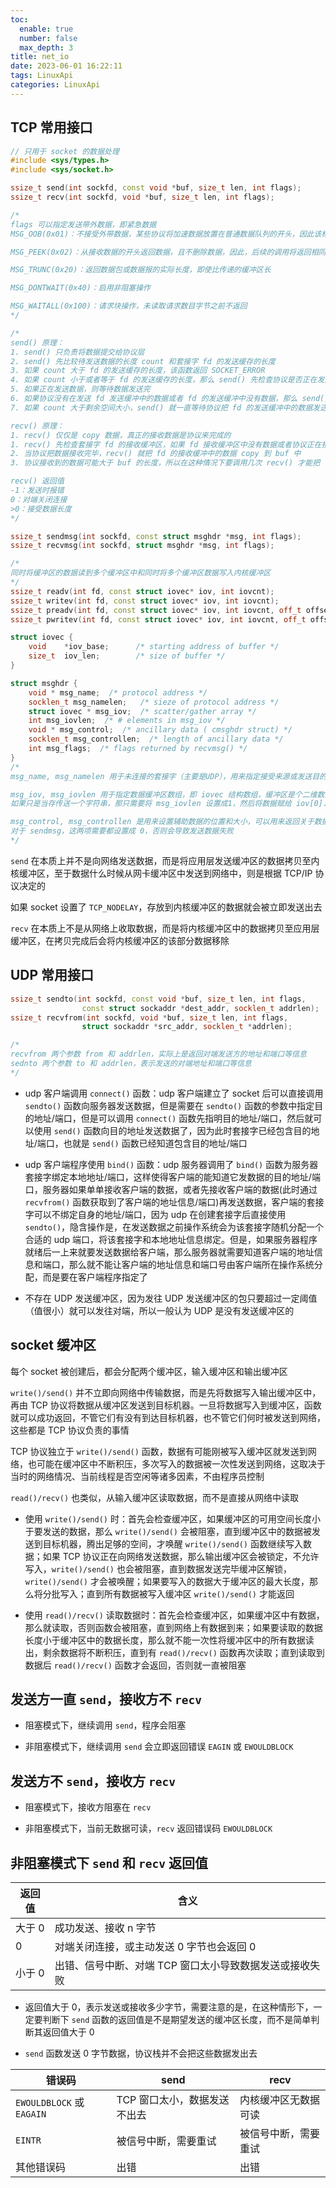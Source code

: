 ```yaml
---
toc:
  enable: true
  number: false
  max_depth: 3
title: net_io
date: 2023-06-01 16:22:11
tags: LinuxApi
categories: LinuxApi
---
```


## TCP 常用接口

```cpp
// 只用于 socket 的数据处理
#include <sys/types.h>
#include <sys/socket.h>

ssize_t send(int sockfd, const void *buf, size_t len, int flags);
ssize_t recv(int sockfd, void *buf, size_t len, int flags);

/*
flags 可以指定发送带外数据，即紧急数据
MSG_OOB(0x01)：不接受外带数据，某些协议将加速数据放置在普通数据队列的开头，因此该标志不能用于此类协议

MSG_PEEK(0x02)：从接收数据的开头返回数据，且不删除数据，因此，后续的调用将返回相同的数据

MSG_TRUNC(0x20)：返回数据包或数据报的实际长度，即使比传递的缓冲区长

MSG_DONTWAIT(0x40)：启用非阻塞操作

MSG_WAITALL(0x100)：请求块操作，未读取请求数目字节之前不返回
*/

/*
send() 原理：
1. send() 只负责将数据提交给协议层
2. send() 先比较待发送数据的长度 count 和套接字 fd 的发送缓存的长度
3. 如果 count 大于 fd 的发送缓存的长度，该函数返回 SOCKET_ERROR
4. 如果 count 小于或者等于 fd 的发送缓存的长度，那么 send() 先检查协议是否正在发送发送缓存中的数据
5. 如果正在发送数据，则等待数据发送完
6. 如果协议没有在发送 fd 发送缓冲中的数据或者 fd 的发送缓冲中没有数据，那么 send() 就比较 fd 的发送缓冲区的剩余空间和 count
7. 如果 count 大于剩余空间大小，send() 就一直等待协议把 fd 的发送缓冲中的数据发送完，如果 count 小于剩余空间大小，send() 就仅仅把 buf 中的数据 copy 到剩余空间里

recv() 原理：
1. recv() 仅仅是 copy 数据，真正的接收数据是协议来完成的
1. recv() 先检查套接字 fd 的接收缓冲区，如果 fd 接收缓冲区中没有数据或者协议正在接收数据，那么 recv() 就一直等待，直到协议把数据接收完毕
2. 当协议把数据接收完毕，recv() 就把 fd 的接收缓冲中的数据 copy 到 buf 中
3. 协议接收到的数据可能大于 buf 的长度，所以在这种情况下要调用几次 recv() 才能把 fd 的接收缓冲中的数据 copy 完

recv() 返回值
-1：发送时报错
0：对端关闭连接
>0：接受数据长度
*/

ssize_t sendmsg(int sockfd, const struct msghdr *msg, int flags);
ssize_t recvmsg(int sockfd, struct msghdr *msg, int flags);

/*
同时将缓冲区的数据读到多个缓冲区中和同时将多个缓冲区数据写入内核缓冲区
*/
ssize_t readv(int fd, const struct iovec* iov, int iovcnt);
ssize_t writev(int fd, const struct iovec* iov, int iovcnt);
ssize_t preadv(int fd, const struct iovec* iov, int iovcnt, off_t offset);
ssize_t pwritev(int fd, const struct iovec* iov, int iovcnt, off_t offset);

struct iovec {
    void    *iov_base;      /* starting address of buffer */
    size_t  iov_len;        /* size of buffer */
}

struct msghdr {
    void * msg_name;  /* protocol address */
    socklen_t msg_namelen;   /* sieze of protocol address */
    struct iovec * msg_iov;  /* scatter/gather array */
    int msg_iovlen;  /* # elements in msg_iov */
    void * msg_control;  /* ancillary data ( cmsghdr struct) */
    socklen_t msg_controllen;  /* length of ancillary data */
    int msg_flags;  /* flags returned by recvmsg() */
}
/*
msg_name, msg_namelen 用于未连接的套接字（主要是UDP），用来指定接受来源或发送目的地址，对于已连接的套接字课直接设置为 NULL 和 0

msg_iov, msg_iovlen 用于指定数据缓冲区数组，即 iovec 结构数组，缓冲区是个二维数组，每一维长度不是固定的，需要提前设置好这两项并且分配好内存
如果只是当存传送一个字符串，那只需要将 msg_iovlen 设置成1，然后将数据赋给 iov[0].iov_base 就行了

msg_control, msg_controllen 是用来设置辅助数据的位置和大小，可以用来返回关于数据报文的其他指定信息，不过需要通过 setsockopt 函数指定要返回的辅助信息
对于 sendmsg，这两项需要都设置成 0，否则会导致发送数据失败
*/
```

`send` 在本质上并不是向网络发送数据，而是将应用层发送缓冲区的数据拷贝至内核缓冲区，至于数据什么时候从网卡缓冲区中发送到网络中，则是根据 TCP/IP 协议决定的

如果 socket 设置了 `TCP_NODELAY`，存放到内核缓冲区的数据就会被立即发送出去

`recv` 在本质上不是从网络上收取数据，而是将内核缓冲区中的数据拷贝至应用层缓冲区，在拷贝完成后会将内核缓冲区的该部分数据移除

## UDP 常用接口

```cpp
ssize_t sendto(int sockfd, const void *buf, size_t len, int flags,
                const struct sockaddr *dest_addr, socklen_t addrlen);
ssize_t recvfrom(int sockfd, void *buf, size_t len, int flags,
                struct sockaddr *src_addr, socklen_t *addrlen);

/*
recvfrom 两个参数 from 和 addrlen，实际上是返回对端发送方的地址和端口等信息
sednto 两个参数 to 和 addrlen，表示发送的对端地址和端口等信息
*/
```

- udp 客户端调用 `connect()` 函数：udp 客户端建立了 socket 后可以直接调用 `sendto()` 函数向服务器发送数据，但是需要在 `sendto()` 函数的参数中指定目的地址/端口，但是可以调用 `connect()` 函数先指明目的地址/端口，然后就可以使用 `send()` 函数向目的地址发送数据了，因为此时套接字已经包含目的地址/端口，也就是 `send()` 函数已经知道包含目的地址/端口

- udp 客户端程序使用 `bind()` 函数：udp 服务器调用了 `bind()` 函数为服务器套接字绑定本地地址/端口，这样使得客户端的能知道它发数据的目的地址/端口，服务器如果单单接收客户端的数据，或者先接收客户端的数据(此时通过 `recvfrom()` 函数获取到了客户端的地址信息/端口)再发送数据，客户端的套接字可以不绑定自身的地址/端口，因为 udp 在创建套接字后直接使用 `sendto()`，隐含操作是，在发送数据之前操作系统会为该套接字随机分配一个合适的 udp 端口，将该套接字和本地地址信息绑定。但是，如果服务器程序就绪后一上来就要发送数据给客户端，那么服务器就需要知道客户端的地址信息和端口，那么就不能让客户端的地址信息和端口号由客户端所在操作系统分配，而是要在客户端程序指定了

- 不存在 UDP 发送缓冲区，因为发往 UDP 发送缓冲区的包只要超过一定阈值（值很小）就可以发往对端，所以一般认为 UDP 是没有发送缓冲区的

## socket 缓冲区

每个 socket 被创建后，都会分配两个缓冲区，输入缓冲区和输出缓冲区

`write()/send()` 并不立即向网络中传输数据，而是先将数据写入输出缓冲区中，再由 TCP 协议将数据从缓冲区发送到目标机器。一旦将数据写入到缓冲区，函数就可以成功返回，不管它们有没有到达目标机器，也不管它们何时被发送到网络，这些都是 TCP 协议负责的事情

TCP 协议独立于 `write()/send()` 函数，数据有可能刚被写入缓冲区就发送到网络，也可能在缓冲区中不断积压，多次写入的数据被一次性发送到网络，这取决于当时的网络情况、当前线程是否空闲等诸多因素，不由程序员控制

`read()/recv()` 也类似，从输入缓冲区读取数据，而不是直接从网络中读取

- 使用 `write()/send()` 时：首先会检查缓冲区，如果缓冲区的可用空间长度小于要发送的数据，那么 `write()/send()` 会被阻塞，直到缓冲区中的数据被发送到目标机器，腾出足够的空间，才唤醒 `write()/send()` 函数继续写入数据；如果 TCP 协议正在向网络发送数据，那么输出缓冲区会被锁定，不允许写入，`write()/send()` 也会被阻塞，直到数据发送完毕缓冲区解锁，`write()/send()` 才会被唤醒；如果要写入的数据大于缓冲区的最大长度，那么将分批写入；直到所有数据被写入缓冲区 `write()/send()` 才能返回

- 使用 `read()/recv()` 读取数据时：首先会检查缓冲区，如果缓冲区中有数据，那么就读取，否则函数会被阻塞，直到网络上有数据到来；如果要读取的数据长度小于缓冲区中的数据长度，那么就不能一次性将缓冲区中的所有数据读出，剩余数据将不断积压，直到有 `read()/recv()` 函数再次读取；直到读取到数据后 `read()/recv()` 函数才会返回，否则就一直被阻塞

## 发送方一直 `send`，接收方不 `recv`

- 阻塞模式下，继续调用 `send`，程序会阻塞

- 非阻塞模式下，继续调用 `send` 会立即返回错误 `EAGIN` 或 `EWOULDBLOCK`

## 发送方不 `send`，接收方 `recv`

- 阻塞模式下，接收方阻塞在 `recv`

- 非阻塞模式下，当前无数据可读，`recv` 返回错误码 `EWOULDBLOCK`

## 非阻塞模式下 `send` 和 `recv` 返回值

返回值|含义
|-|-|
大于 0|成功发送、接收 n 字节
0|对端关闭连接，或主动发送 0 字节也会返回 0
小于 0|出错、信号中断、对端 TCP 窗口太小导致数据发送或接收失败

- 返回值大于 0，表示发送或接收多少字节，需要注意的是，在这种情形下，一定要判断下 `send` 函数的返回值是不是期望发送的缓冲区长度，而不是简单判断其返回值大于 0

- `send` 函数发送 0 字节数据，协议栈并不会把这些数据发出去

错误码|send|recv
-|-|-|
`EWOULDBLOCK` 或 `EAGAIN`|TCP 窗口太小，数据发送不出去|内核缓冲区无数据可读
`EINTR`|被信号中断，需要重试|被信号中断，需要重试
其他错误码|出错|出错